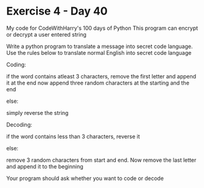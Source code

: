 # Exercise 4 - Day 40

My code for CodeWithHarry's 100 days of Python
This program can encrypt or decrypt a user entered string

Write a python program to translate a message into secret code language. Use the rules below to translate normal English into secret code language

Coding:

 if the word contains atleast 3 characters, remove the first letter and append it at the end
   now append three random characters at the starting and the end
   
 else:
 
  simply reverse the string

Decoding:

 if the word contains less than 3 characters, reverse it
 
 else:
 
  remove 3 random characters from start and end. Now remove the last letter and append it to the beginning

Your program should ask whether you want to code or decode
